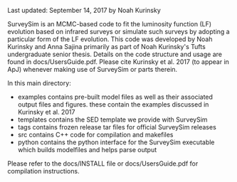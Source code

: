Last updated: September 14, 2017 by Noah Kurinsky

SurveySim is an MCMC-based code to fit the luminosity function (LF) evolution based on infrared surveys or simulate such surveys by adopting a particular form of the LF evolution. This code was developed by Noah Kurinsky and Anna Sajina primarily as part of Noah Kurinsky's Tufts undergraduate senior thesis. Details on the code structure and usage are found in docs/UsersGuide.pdf. Please cite Kurinsky et al. 2017 (to appear in ApJ) whenever making use of SurveySim or parts therein. 

In this main directory:
 
* examples      contains pre-built model files as well as their associated output files and figures. these contain the examples discussed in Kurinsky et al. 2017
* templates     contains the SED template we provide with SurveySim
* tags          contains frozen release tar files for official SurveySim releases
* src           contains C++ code for compilation and makefiles
* python        contains the python interface for the SurveySim executable which builds modelfiles and helps parse output

Please refer to the docs/INSTALL file or docs/UsersGuide.pdf for compilation instructions.